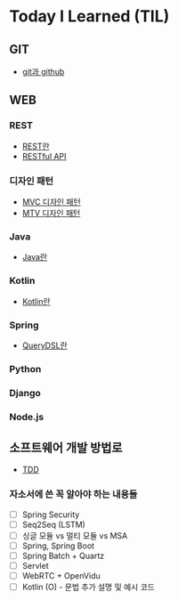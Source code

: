 # Today I Learned (TIL)

## GIT
* [git과 github](git/git+github.md)

## WEB
### REST
  * [REST란](web/REST/REST란.md)
  * [RESTful API](web/REST/RESTful+API.md)
  
### 디자인 패턴 
  * [MVC 디자인 패턴](web/DesignPattern/MVC.md)
  * [MTV 디자인 패턴](web/DesignPattern/MTV.md)

### Java
  * [Java란](web/Java/Java란.md)
  
### Kotlin
  * [Kotlin란](web/Kotlin/Kotlin란.md)
  
### Spring
  * [QueryDSL란](web/spring/QueryDSL.md)

### Python


### Django


### Node.js


## 소프트웨어 개발 방법로
* [TDD](소프트웨어개발방법론/TDD.md)

### 자소서에 쓴 꼭 알아야 하는 내용들
- [ ] Spring Security
- [ ] Seq2Seq (LSTM)
- [ ] 싱글 모듈 vs 멀티 모듈 vs MSA
- [ ] Spring, Spring Boot
- [ ] Spring Batch + Quartz
- [ ] Servlet
- [ ] WebRTC + OpenVidu
- [ ] Kotlin (O) - 문법 추가 설명 및 예시 코드

